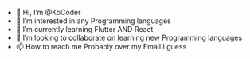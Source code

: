 - 👋 Hi, I’m @KoCoder
- 👀 I’m interested in any Programming languages
- 🌱 I’m currently learning Flutter AND React
- 💞️ I’m looking to collaborate on learning new Programming languages
- 📫 How to reach me Probably over my Email I guess

<!---
KoCoder/KoCoder is a ✨ special ✨ repository because its `README.md` (this file) appears on your GitHub profile.
You can click the Preview link to take a look at your changes.
--->
